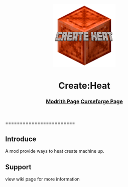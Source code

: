 <p align="center"><img src="./src/main/resources/icon.png" alt="Create:Heat" width="200"></p>
<h1 align="center">Create:Heat <br></h1>
    <h3 align="center"><a href="https://modrinth.com/mod/create-heat">Modrith Page</a>
    <a href="https://www.curseforge.com/minecraft/mc-mods/create-heat">Curseforge Page</a>
    </h3><br><br>
========================

## Introduce

A mod provide ways to heat create machine up.

## Support

view <a herf="./wiki">wiki page</a> for more information